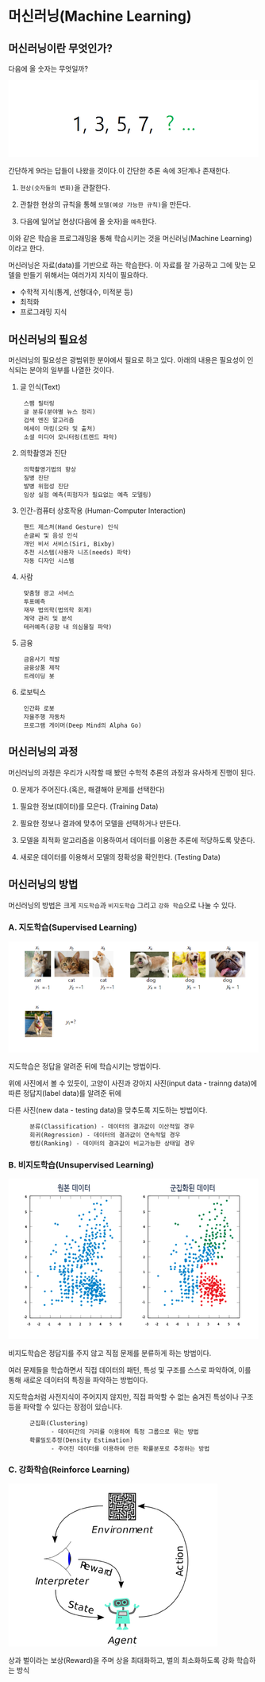 # 머신러닝(Machine Learning)

## 머신러닝이란 무엇인가?

다음에 올 숫자는 무엇일까?

![guess_the_next_number](img/guess_the_next_number.PNG)

간단하게 9라는 답들이 나왔을 것이다.이 간단한 추론 속에 3단계나 존재한다.

1. ``현상(숫자들의 변화)``을 관찰한다.

2. 관찰한 현상의 규칙을 통해 ``모델(예상 가능한 규칙)``을 만든다.

3. 다음에 일어날 현상(다음에 올 숫자)을 ``예측``한다.


이와 같은 학습을 프로그래밍을 통해 학습시키는 것을 머신러닝(Machine Learning)이라고 한다.

머신러닝은 자료(data)를 기반으로 하는 학습한다. 이 자료를 잘 가공하고 그에 맞는 모델을 만들기 위해서는 여러가지 지식이 필요하다.

* 수학적 지식(통계, 선형대수, 미적분 등)
* 최적화
* 프로그래밍 지식

## 머신러닝의 필요성

머신러닝의 필요성은 광범위한 분야에서 필요로 하고 있다. 아래의 내용은 필요성이 인식되는 분야의 일부를 나열한 것이다.

1. 글 인식(Text)

        스팸 필터링
        글 분류(분야별 뉴스 정리)
        검색 엔진 알고리즘
        에세이 마킹(오타 및 출처)
        소셜 미디어 모니터링(트렌드 파악)

2. 의학촬영과 진단

        의학촬영기법의 향상
        질병 진단
        발병 위험성 진단
        임상 실험 예측(피험자가 필요없는 예측 모델링)

3. 인간-컴퓨터 상호작용 (Human-Computer Interaction)

        핸드 제스처(Hand Gesture) 인식
        손글씨 및 음성 인식
        개인 비서 서비스(Siri, Bixby)
        추천 시스템(사용자 니즈(needs) 파악)
        자동 디자인 시스템

4. 사람

        맞춤형 광고 서비스
        투표예측
        재무 법의학(법의학 회계)
        계약 관리 및 분석
        테러예측(공항 내 의심물질 파악)

5. 금융

        금융사기 적발
        금융상품 제작
        트레이딩 봇

6. 로보틱스

        인간화 로봇
        자율주행 자동차
        프로그램 게이머(Deep Mind의 Alpha Go)

## 머신러닝의 과정

머신러닝의 과정은 우리가 시작할 때 봤던 수학적 추론의 과정과 유사하게 진행이 된다.

0. 문제가 주어진다.(혹은, 해결해야 문제를 선택한다)

1. 필요한 정보(데이터)를 모은다. (Training Data)

2. 필요한 정보나 결과에 맞추어 모델을 선택하거나 만든다.

3. 모델을 최적화 알고리즘을 이용하여서 데이터를 이용한 추론에 적당하도록 맞춘다.

4. 새로운 데이터를 이용해서 모델의 정확성을 확인한다. (Testing Data)


## 머신러닝의 방법

머신러닝의 방법은 크게 `지도학습`과 `비지도학습` 그리고 `강화 학습`으로 나눌 수 있다.

### A. 지도학습(Supervised Learning)

![supervised_learning](img/supervised_learning.PNG)

지도학습은 정답을 알려준 뒤에 학습시키는 방법이다.

위에 사진에서 볼 수 있듯이, 고양이 사진과 강아지 사진(input data - trainng data)에 따른 정답지(label data)를 알려준 뒤에

다른 사진(new data - testing data)을 맞추도록 지도하는 방법이다.

          분류(Classification) - 데이터의 결과값이 이산적일 경우
          회귀(Regression) - 데이터의 결과값이 연속적일 경우
          랭킹(Ranking) - 데이터의 결과값이 비교가능한 상태일 경우

### B. 비지도학습(Unsupervised Learning)

![unsupervised_learning](img/unsupervised_learning.PNG)

비지도학습은 정답지를 주지 않고 직접 문제를 분류하게 하는 방법이다.

여러 문제들을 학습하면서 직접 데이터의 패턴, 특성 및 구조를 스스로 파악하여, 이를 통해 새로운 데이터의 특징을 파악하는 방법이다.

지도학습처럼 사전지식이 주어지지 않지만, 직접 파악할 수 없는 숨겨진 특성이나 구조 등을 파악할 수 있다는 장점이 있습니다.

          군집화(Clustering)
                - 데이터간의 거리를 이용하여 특정 그룹으로 묶는 방법
          확률밀도추정(Density Estimation)
                - 주어진 데이터를 이용하여 만든 확률분포로 추정하는 방법

### C. 강화학습(Reinforce Learning)

![reinforce_learning](img/reinforce_learning.PNG)

상과 벌이라는 보상(Reward)을 주며 상을 최대화하고, 벌의 최소화하도록 강화 학습하는 방식
